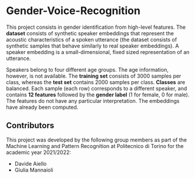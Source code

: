 # Gender-Voice-Recognition
This project consists in gender identification from high-level features. 
The **dataset** consists of synthetic speaker embeddings that represent the acoustic 
characteristics of a spoken utterance (the dataset consists of synthetic samples that behave 
similarly to real speaker embeddings).
A speaker embedding is a small-dimensional, fixed sized representation of an utterance.

Speakers belong to four different age groups. The age information, however, is not available.
The **training set** consists of 3000 samples per class, whereas the **test set** contains 2000 
samples per class. 
**Classes** are balanced.
Each sample (each row) corresponds to a different speaker, and contains **12 features** followed by the **gender label** (1 for female, 0 for male). 
The features do not have any particular interpretation. 
The embeddings have already been computed.

## Contributors

This project was developed by the following group members as part of the Machine Learning and Pattern Recognition at Politecnico di Torino for the academic year 2021/2022:

- Davide Aiello
- Giulia Mannaioli
